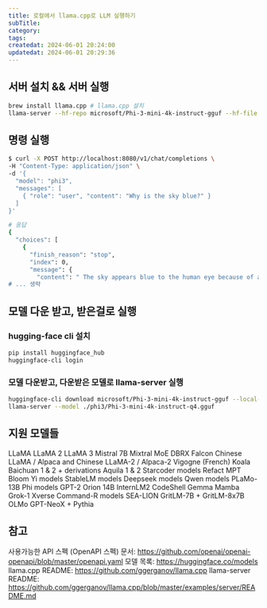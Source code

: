 ```yaml
---
title: 로컬에서 llama.cpp로 LLM 실행하기
subTitle:
category:
tags:
createdat: 2024-06-01 20:24:00
updatedat: 2024-06-01 20:29:36
---
```


## 서버 설치 && 서버 실행

```bash
brew install llama.cpp # llama.cpp 설치
llama-server --hf-repo microsoft/Phi-3-mini-4k-instruct-gguf --hf-file Phi-3-mini-4k-instruct-q4.gguf
```

## 명령 실행

```bash
$ curl -X POST http://localhost:8080/v1/chat/completions \
-H "Content-Type: application/json" \
-d '{
  "model": "phi3",
  "messages": [
    { "role": "user", "content": "Why is the sky blue?" }
  ]
}'

# 응답
{
  "choices": [
    {
      "finish_reason": "stop",
      "index": 0,
      "message": {
        "content": " The sky appears blue to the human eye because of a phenomenon called Rayleigh scattering. When sunlight reaches Earth's atmosphere, it is made up of different colors of light, which correspond to different 
# ... 생략
```

## 모델 다운 받고, 받은걸로 실행

### hugging-face cli 설치

```bash
pip install huggingface_hub
huggingface-cli login
```

### 모델 다운받고, 다운받은 모델로 llama-server 실행

```bash
huggingface-cli download microsoft/Phi-3-mini-4k-instruct-gguf --local-dir phi3
llama-server --model ./phi3/Phi-3-mini-4k-instruct-q4.gguf
```

## 지원 모델들

LLaMA
LLaMA 2
LLaMA 3
Mistral 7B
Mixtral MoE
DBRX
Falcon
Chinese LLaMA / Alpaca and Chinese LLaMA-2 / Alpaca-2
Vigogne (French)
Koala
Baichuan 1 & 2 + derivations
Aquila 1 & 2
Starcoder models
Refact
MPT
Bloom
Yi models
StableLM models
Deepseek models
Qwen models
PLaMo-13B
Phi models
GPT-2
Orion 14B
InternLM2
CodeShell
Gemma
Mamba
Grok-1
Xverse
Command-R models
SEA-LION
GritLM-7B + GritLM-8x7B
OLMo
GPT-NeoX + Pythia

## 참고

사용가능한 API 스펙 (OpenAPI 스펙) 문서: <https://github.com/openai/openai-openapi/blob/master/openapi.yaml>
모델 목록: <https://huggingface.co/models>
llama.cpp README: <https://github.com/ggerganov/llama.cpp>
llama-server README: <https://github.com/ggerganov/llama.cpp/blob/master/examples/server/README.md>
